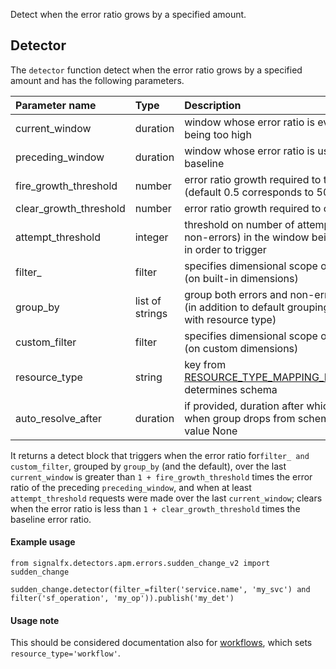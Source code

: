 Detect when the error ratio grows by a specified amount.


## Detector

The `detector` function detect when the error ratio grows by a specified amount and has the following parameters.

|Parameter name|Type|Description|Default value|
|:---|:---|:---|:---|
|current_window|duration|window whose error ratio is evaluated for being too high|duration('5m')|
|preceding_window|duration|window whose error ratio is used to define a baseline|duration('1h')|
|fire_growth_threshold|number|error ratio growth required to trigger (default 0.5 corresponds to 50% growth)|0.5|
|clear_growth_threshold|number|error ratio growth required to clear|0.1|
|attempt_threshold|integer|threshold on number of attempts (errors + non-errors) in the window being evaluated in order to trigger|1|
|filter_|filter|specifies dimensional scope of the detector (on built-in dimensions)|None|
|group_by|list of strings|group both errors and non-errors by these (in addition to default grouping associated with resource type)|None|
|custom_filter|filter|specifies dimensional scope of the detector (on custom dimensions)|None|
|resource_type|string|key from [RESOURCE_TYPE_MAPPING_HISTOGRAMS](../../utils.flow), determines schema|'service_operation'|
|auto_resolve_after|duration|if provided, duration after which to clear when group drops from schema or has value None|None|             


It returns a detect block that triggers when the error ratio for`filter_ and custom_filter`, grouped by `group_by` (and the default), over the last `current_window` is greater than `1 + fire_growth_threshold` times the error ratio of the preceding `preceding_window`, and when at least `attempt_threshold` requests were made over the last `current_window`; clears when the error ratio is less than `1 + clear_growth_threshold` times the baseline error ratio.


#### Example usage
~~~~~~~~~~~~~~~~~~~~
from signalfx.detectors.apm.errors.sudden_change_v2 import sudden_change

sudden_change.detector(filter_=filter('service.name', 'my_svc') and filter('sf_operation', 'my_op')).publish('my_det')
~~~~~~~~~~~~~~~~~~~~



#### Usage note

This should be considered documentation also for [workflows](../../workflow_errors/sudden_change_v2/sudden_change.flow), which sets `resource_type='workflow'`.
